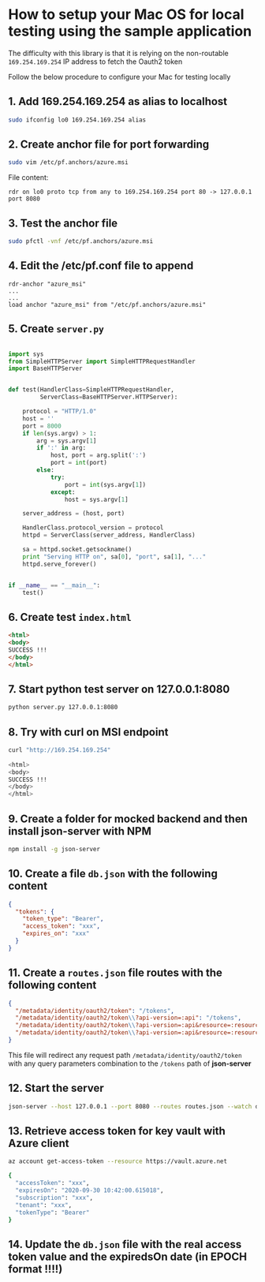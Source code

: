 How to setup your Mac OS for local testing using the sample application
==

The difficulty with this library is that it is relying on the non-routable `169.254.169.254` IP address to fetch the Oauth2 token

Follow the below procedure to configure your Mac for testing locally
 
## 1. Add **169.254.169.254** as alias to localhost

```bash
sudo ifconfig lo0 169.254.169.254 alias
```

## 2. Create anchor file for port forwarding

```bash
sudo vim /etc/pf.anchors/azure.msi
```

File content: 

```
rdr on lo0 proto tcp from any to 169.254.169.254 port 80 -> 127.0.0.1 port 8080
```
 
## 3. Test the anchor file

```bash
sudo pfctl -vnf /etc/pf.anchors/azure.msi
```

## 4. Edit the /etc/pf.conf file to append

```
rdr-anchor "azure_msi"
...
...
load anchor "azure_msi" from "/etc/pf.anchors/azure.msi"
```

## 5. Create `server.py`

```python

import sys
from SimpleHTTPServer import SimpleHTTPRequestHandler
import BaseHTTPServer


def test(HandlerClass=SimpleHTTPRequestHandler,
         ServerClass=BaseHTTPServer.HTTPServer):

    protocol = "HTTP/1.0"
    host = ''
    port = 8000
    if len(sys.argv) > 1:
        arg = sys.argv[1]
        if ':' in arg:
            host, port = arg.split(':')
            port = int(port)
        else:
            try:
                port = int(sys.argv[1])
            except:
                host = sys.argv[1]

    server_address = (host, port)

    HandlerClass.protocol_version = protocol
    httpd = ServerClass(server_address, HandlerClass)

    sa = httpd.socket.getsockname()
    print "Serving HTTP on", sa[0], "port", sa[1], "..."
    httpd.serve_forever()


if __name__ == "__main__":
    test()
```

## 6. Create test `index.html`

```html
<html>
<body>
SUCCESS !!!
</body>
</html>
```

## 7. Start python test server on **127.0.0.1:8080**

```bash
python server.py 127.0.0.1:8080
```

## 8. Try with curl on MSI endpoint

```bash
curl "http://169.254.169.254"                       
                                                                        
<html>
<body>
SUCCESS !!!
</body>
</html>
```

## 9. Create a folder for mocked backend and then install json-server with NPM

```bash
npm install -g json-server
```

## 10. Create a file `db.json` with the following content


```json
{
  "tokens": {
    "token_type": "Bearer",
    "access_token": "xxx",
    "expires_on": "xxx"
  }
}
```

## 11. Create a `routes.json` file routes with the following content

```json
{
  "/metadata/identity/oauth2/token": "/tokens",
  "/metadata/identity/oauth2/token\\?api-version=:api": "/tokens",
  "/metadata/identity/oauth2/token\\?api-version=:api&resource=:resource": "/tokens",
  "/metadata/identity/oauth2/token\\?api-version=:api&resource=:resource&client_id=:clientId": "/tokens"
}
```

This file will redirect any request path `/metadata/identity/oauth2/token` with any query parameters combination to the `/tokens` path of **json-server**

## 12. Start the server 

```bash
json-server --host 127.0.0.1 --port 8080 --routes routes.json --watch db.json`
```

## 13. Retrieve access token for key vault with Azure client

```bash
az account get-access-token --resource https://vault.azure.net

{
  "accessToken": "xxx",
  "expiresOn": "2020-09-30 10:42:00.615018",
  "subscription": "xxx",
  "tenant": "xxx",
  "tokenType": "Bearer"
}

```

## 14. Update the `db.json` file with the real access token value and the expiredsOn date (in EPOCH format !!!!)


 
